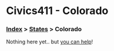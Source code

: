 # Civics411 - Colorado

### [Index](../../README.md) > [States](../) > Colorado

Nothing here yet.. but [you can help](../../CONTRIBUTING.md)!
